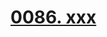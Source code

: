 # [0086. xxx](https://github.com/Tdahuyou/TNotes.react/tree/main/notes/0086.%20xxx)

<!-- region:toc -->

<!-- endregion:toc -->
